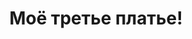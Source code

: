 ---
title:  "Моё третье платье!"
description: "Вот такое вот красивенькое платье!"
main_img: "assets/images/3.jpg"
---